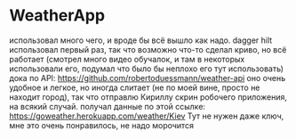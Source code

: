 # WeatherApp
использовал много чего, и вроде бы всё вышло как надо.
dagger hilt использовал первый раз, так что возможно что-то сделал криво, но всё работает
(смотрел много видео обучалок, и там в некоторых использовали его, подумал что было бы неплохо его тут использовать)
дока по API: https://github.com/robertoduessmann/weather-api
оно очень удобное и легкое, но иногда слитает (не по моей вине, просто не находит город), так что отправлю Кириллу скрин робочего приложения, на всякий случай.
получал данные по этой ссылке: https://goweather.herokuapp.com/weather/Kiev 
Тут не нужен даже ключ, мне это очень понравилось, не надо морочится
